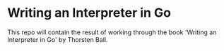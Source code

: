 # Writing an Interpreter in Go
This repo will contain the result of working through the book 'Writing an Interpreter in Go' by Thorsten Ball.


